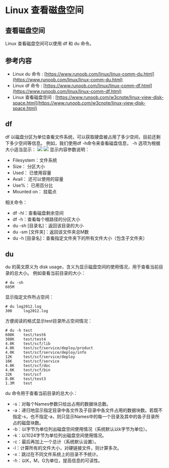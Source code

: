 # Linux 查看磁盘空间

## 查看磁盘空间
Linux 查看磁盘空间可以使用 df 和 du 命令。
## 参考内容

- Linux du 命令 : [https://www.runoob.com/linux/linux-comm-du.html](https://www.runoob.com/linux/linux-comm-du.html)
- Linux df 命令 : [https://www.runoob.com/linux/linux-comm-df.html](https://www.runoob.com/linux/linux-comm-df.html)
- Linux 查看磁盘空间 : [https://www.runoob.com/w3cnote/linux-view-disk-space.html](https://www.runoob.com/w3cnote/linux-view-disk-space.html)
## df
df 以磁盘分区为单位查看文件系统，可以获取硬盘被占用了多少空间，目前还剩下多少空间等信息。
例如，我们使用df -h命令来查看磁盘信息， -h 选项为根据大小适当显示：
![](https://eden-notes-pic-hosting.oss-cn-shenzhen.aliyuncs.com/notes/images/20240325003601.png#id=ezWg8&originHeight=149&originWidth=641&originalType=binary&ratio=1&rotation=0&showTitle=false&status=done&style=none&title=)
![](https://eden-notes-pic-hosting.oss-cn-shenzhen.aliyuncs.com/notes/images/20240325003621.png#id=pjFA4&originHeight=149&originWidth=641&originalType=binary&ratio=1&rotation=0&showTitle=false&status=done&style=none&title=)
显示内容参数说明：

- Filesystem：文件系统
- Size： 分区大小
- Used： 已使用容量
- Avail： 还可以使用的容量
- Use%： 已用百分比
- Mounted on： 挂载点

相关命令：

- df -hl：查看磁盘剩余空间
- df -h：查看每个根路径的分区大小
- du -sh [目录名]：返回该目录的大小
- du -sm [文件夹]：返回该文件夹总M数
- du -h [目录名]：查看指定文件夹下的所有文件大小（包含子文件夹）
## du
du 的英文原义为 disk usage，含义为显示磁盘空间的使用情况，用于查看当前目录的总大小。
例如查看当前目录的大小：
```shell
# du -sh
605M
```
显示指定文件所占空间：
```shell
# du log2012.log 
300     log2012.log
```
方便阅读的格式显示test目录所占空间情况：
```shell
# du -h test
608K    test/test6
308K    test/test4
4.0K    test/scf/lib
4.0K    test/scf/service/deploy/product
4.0K    test/scf/service/deploy/info
12K     test/scf/service/deploy
16K     test/scf/service
4.0K    test/scf/doc
4.0K    test/scf/bin
32K     test/scf
8.0K    test/test3
1.3M    test
```
du 命令用于查看当前目录的总大小：

- -s：对每个Names参数只给出占用的数据块总数。
- -a：递归地显示指定目录中各文件及子目录中各文件占用的数据块数。若既不指定-s，也不指定-a，则只显示Names中的每一个目录及其中的各子目录所占的磁盘块数。
- -b：以字节为单位列出磁盘空间使用情况（系统默认以k字节为单位）。
- -k：以1024字节为单位列出磁盘空间使用情况。
- -c：最后再加上一个总计（系统默认设置）。
- -l：计算所有的文件大小，对硬链接文件，则计算多次。
- -x：跳过在不同文件系统上的目录不予统计。
- -h：以K，M，G为单位，提高信息的可读性。
